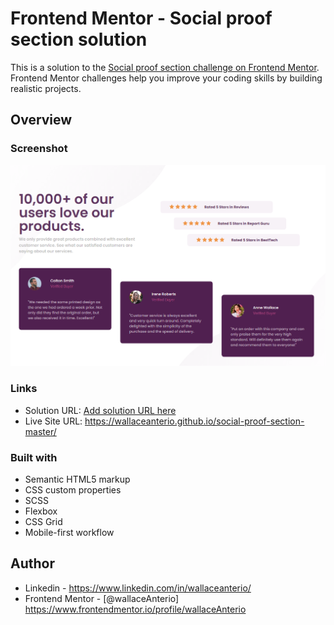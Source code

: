 # Frontend Mentor - Social proof section solution

This is a solution to the [Social proof section challenge on Frontend Mentor](https://www.frontendmentor.io/challenges/social-proof-section-6e0qTv_bA). Frontend Mentor challenges help you improve your coding skills by building realistic projects. 

## Overview
### Screenshot

![](./images/solution-desktop.png)

### Links

- Solution URL: [Add solution URL here](https://your-solution-url.com)
- Live Site URL: https://wallaceanterio.github.io/social-proof-section-master/

### Built with

- Semantic HTML5 markup
- CSS custom properties
- SCSS
- Flexbox
- CSS Grid
- Mobile-first workflow
## Author

- Linkedin - https://www.linkedin.com/in/wallaceanterio/
- Frontend Mentor - [@wallaceAnterio] https://www.frontendmentor.io/profile/wallaceAnterio
